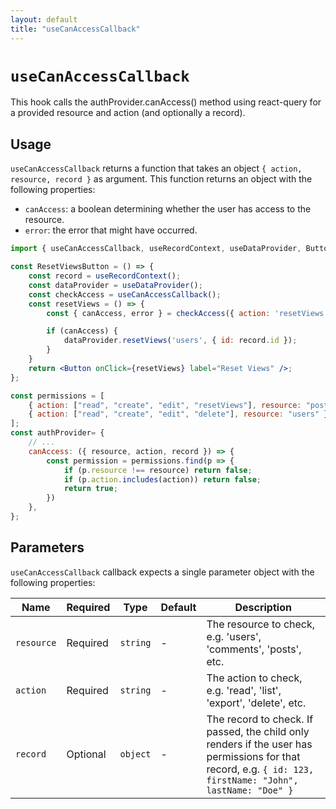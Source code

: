 ```yaml
---
layout: default
title: "useCanAccessCallback"
---
```


# `useCanAccessCallback`

This hook calls the authProvider.canAccess() method using react-query for a provided resource and action (and optionally a record).

## Usage

`useCanAccessCallback` returns a function that takes an object `{ action, resource, record }` as argument. This function returns an object with the following properties:

- `canAccess`: a boolean determining whether the user has access to the resource.
- `error`: the error that might have occurred.

```jsx
import { useCanAccessCallback, useRecordContext, useDataProvider, Button } from 'react-admin';

const ResetViewsButton = () => {
    const record = useRecordContext();
    const dataProvider = useDataProvider();
    const checkAccess = useCanAccessCallback();
    const resetViews = () => {
        const { canAccess, error } = checkAccess({ action: 'resetViews', resource: 'users', record });

        if (canAccess) {
            dataProvider.resetViews('users', { id: record.id });
        }
    }
    return <Button onClick={resetViews} label="Reset Views" />;
};
```

```jsx
const permissions = [
    { action: ["read", "create", "edit", "resetViews"], resource: "posts" },
    { action: ["read", "create", "edit", "delete"], resource: "users" },
];
const authProvider= {
    // ...
    canAccess: ({ resource, action, record }) => {
        const permission = permissions.find(p => {
            if (p.resource !== resource) return false;
            if (p.action.includes(action)) return false;
            return true;
        })
    },
};
```

## Parameters

`useCanAccessCallback` callback expects a single parameter object with the following properties:

| Name | Required | Type | Default | Description |
| --- | --- | --- | --- | --- |
| `resource` | Required | `string` | - | The resource to check, e.g. 'users', 'comments', 'posts', etc. |
| `action` | Required | `string` | - | The action to check, e.g. 'read', 'list', 'export', 'delete', etc. |
| `record` | Optional | `object` | - | The record to check. If passed, the child only renders if the user has permissions for that record, e.g. `{ id: 123, firstName: "John", lastName: "Doe" }` |


